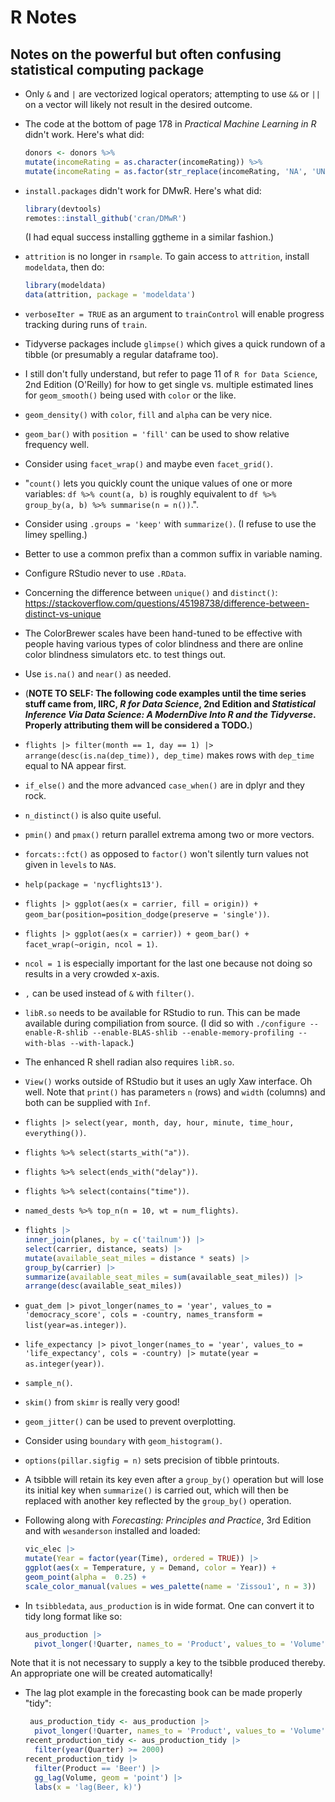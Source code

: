 # R Notes
## Notes on the powerful but often confusing statistical computing package

* Only `&` and `|` are vectorized logical operators; attempting to use `&&` or
`||` on a vector will likely not result in the desired outcome.
* The code at the bottom of page 178 in *Practical Machine Learning in R*
didn't work. Here's what did:

  ```r
  donors <- donors %>%
  mutate(incomeRating = as.character(incomeRating)) %>%
  mutate(incomeRating = as.factor(str_replace(incomeRating, 'NA', 'UNK')))
  ```
* `install.packages` didn't work for DMwR. Here's what did:

  ```r
  library(devtools)
  remotes::install_github('cran/DMwR')
  ```
  
  (I had equal success installing ggtheme in a similar fashion.)
* `attrition` is no longer in `rsample`. To gain access to `attrition`,
  install `modeldata`, then do:

  ```r
  library(modeldata)
  data(attrition, package = 'modeldata')
  ```
* `verboseIter = TRUE` as an argument to `trainControl` will enable progress
  tracking during runs of `train`.
* Tidyverse packages include `glimpse()` which gives a quick rundown of a
tibble (or presumably a regular dataframe too).
* I still don't fully understand, but refer to page 11 of `R for Data
Science`, 2nd Edition (O'Reilly) for how to get single vs. multiple
estimated lines for `geom_smooth()` being used with `color` or the like.
* `geom_density()` with `color`, `fill` and `alpha` can be very nice.
* `geom_bar()` with `position = 'fill'` can be used to show relative frequency
well.
* Consider using `facet_wrap()` and maybe even `facet_grid()`.
* "`count()` lets you quickly count the unique values of one or more
variables: `df %>% count(a, b)` is roughly equivalent to
`df %>% group_by(a, b) %>% summarise(n = n())`.".
* Consider using `.groups = 'keep'` with `summarize()`. (I refuse to use the
limey spelling.)
* Better to use a common prefix than a common suffix in variable naming.
* Configure RStudio never to use `.RData`.
* Concerning the difference between `unique()` and `distinct()`: https://stackoverflow.com/questions/45198738/difference-between-distinct-vs-unique
* The ColorBrewer scales have been hand-tuned to be effective with people
having various types of color blindness and there are online color blindness
simulators etc. to test things out.
* Use `is.na()` and `near()` as needed.
* (**NOTE TO SELF: The following code examples until the time series stuff
came from, IIRC, *R for Data Science*, 2nd Edition and
*Statistical Inference Via Data Science: A ModernDive Into R and the
Tidyverse*. Properly attributing them will be considered a TODO.**)
* `flights |> filter(month == 1, day == 1) |> arrange(desc(is.na(dep_time)), dep_time)`
makes rows with `dep_time` equal to NA appear first.
* `if_else()` and the more advanced `case_when()` are in dplyr and they rock.
* `n_distinct()` is also quite useful.
* `pmin()` and `pmax()` return parallel extrema among two or more vectors.
* `forcats::fct()` as opposed to `factor()` won't silently turn values not
given in `levels` to `NA`s.
* `help(package = 'nycflights13')`.
* `flights |> ggplot(aes(x = carrier, fill = origin)) + geom_bar(position=position_dodge(preserve = 'single'))`.
* `flights |> ggplot(aes(x = carrier)) + geom_bar() + facet_wrap(~origin, ncol = 1)`.
* `ncol = 1` is especially important for the last one because not doing so
results in a very crowded x-axis.
* `,` can be used instead of `&` with `filter()`.
* `libR.so` needs to be available for RStudio to run. This can be made
available during compiliation from source. (I did so with
`./configure --enable-R-shlib --enable-BLAS-shlib --enable-memory-profiling --with-blas --with-lapack`.)
* The enhanced R shell radian also requires `libR.so`.
* `View()` works outside of RStudio but it uses an ugly Xaw interface. Oh
well. Note that `print()` has parameters `n` (rows) and `width` (columns) and
both can be supplied with `Inf`.
* `flights |> select(year, month, day, hour, minute, time_hour, everything())`.
* `flights %>% select(starts_with("a"))`.
* `flights %>% select(ends_with("delay"))`.
* `flights %>% select(contains("time"))`.
* `named_dests %>% top_n(n = 10, wt = num_flights)`.
*
  ```r
  flights |>
  inner_join(planes, by = c('tailnum')) |>
  select(carrier, distance, seats) |>
  mutate(available_seat_miles = distance * seats) |>
  group_by(carrier) |>
  summarize(available_seat_miles = sum(available_seat_miles)) |>
  arrange(desc(available_seat_miles))
  ```
* `guat_dem |> pivot_longer(names_to = 'year', values_to = 'democracy_score', cols = -country, names_transform = list(year=as.integer))`.
* `life_expectancy |> pivot_longer(names_to = 'year', values_to = 'life_expectancy', cols = -country) |> mutate(year = as.integer(year))`.
* `sample_n()`.
* `skim()` from `skimr` is really very good!
* `geom_jitter()` can be used to prevent overplotting.
* Consider using `boundary` with `geom_histogram()`.
* `options(pillar.sigfig = n)` sets precision of tibble printouts.
* A tsibble will retain its key even after a `group_by()` operation but will
lose its initial key when `summarize()` is carried out, which will then be
replaced with another key reflected by the `group_by()` operation.
* Following along with *Forecasting: Principles and Practice*, 3rd Edition and
with `wesanderson` installed and loaded:

  ```r
  vic_elec |>
  mutate(Year = factor(year(Time), ordered = TRUE)) |>
  ggplot(aes(x = Temperature, y = Demand, color = Year)) +
  geom_point(alpha =  0.25) +
  scale_color_manual(values = wes_palette(name = 'Zissou1', n = 3))
  ```
* In `tsibbledata`, `aus_production` is in wide format. One can convert it to
tidy long format like so:

  ```r
  aus_production |>
    pivot_longer(!Quarter, names_to = 'Product', values_to = 'Volume')
  ```

Note that it is not necessary to supply a key to the tsibble produced thereby.
An appropriate one will be created automatically!
* The lag plot example in the forecasting book can be made properly "tidy":

  ```r
   aus_production_tidy <- aus_production |>
    pivot_longer(!Quarter, names_to = 'Product', values_to = 'Volume')
  recent_production_tidy <- aus_production_tidy |>
    filter(year(Quarter) >= 2000)
  recent_production_tidy |>
    filter(Product == 'Beer') |>
    gg_lag(Volume, geom = 'point') |>
    labs(x = 'lag(Beer, k)')
  ```
